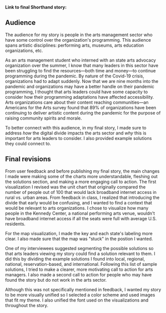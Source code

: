 **Link to final Shorthand story:** 

## Audience
The audience for my story is people in the arts management sector who have some control over the organization's programming. This audience spans artistic disciplines: performing arts, museums, arts education organizations, etc. 

As an arts management student who interned with an state arts advocacy organization over the summer, I know that many leaders in this sector have been struggling to find the resources—both time and money—to continue programming during the pandemic. By nature of the Covid-19 crisis, organizations had to adapt suddenly. Now that we are nine months into the pandemic and organizations may have a better handle on their pandemic programming, I thought that arts leaders could have some capacity to consider how their programming adaptations have affected accessibility. Arts organizations care about their content reaching communities—an Americans for the Arts survey found that 89% of organizations have been continuing to deliver artistic content during the pandemic for the purpose of raising community spirits and morale. 

To better connect with this audience, in my final story, I made sure to address *how* the digital divide impacts the arts sector and *why* this is important for arts leaders to consider. I also provided example solutions they could connect to.  

## Final revisions

From user feedback and before publishing my final story, the main changes I made were making some of the charts more understandable, fleshing out the solutions section, and making a more engaging call to action. The first visualization I revised was the unit chart that originally compared the number of people out of 100 that would lack broadband internet access in rural vs. urban areas. From feedback in class, I realized that introducing the divide that early would be confusing, and I wanted to find a context that would be relevant to arts organizations. I chose to visualize how many people in the Kennedy Center, a national performing arts venue, wouldn't have broadband internet access if all the seats were full with average U.S. residents. 

<div class="flourish-embed flourish-parliament" data-src="visualisation/4564492"><script src="https://public.flourish.studio/resources/embed.js"></script></div>

For the map visualization, I made the key and each state's labeling more clear. I also made sure that the map was "stuck" in the postion I wanted. 

One of my interviewees suggested segmenting the possible solutions so that arts leaders viewing my story could find a solution relevant to them. I did this by dividing the example solutions I found into local, regional, national, reservation-based, and international. Following this list of sample solutions, I tried to make a clearer, more motivating call to action for arts managers. I also made a second call to action for people who may have found the story but do not work in the arts sector. 

Although this was not specifically mentioned in feedback, I wanted my story to be more visually unified so I selected a color scheme and used images that fit my theme. I also unified the font used on the visualizations and throughout the story. 
